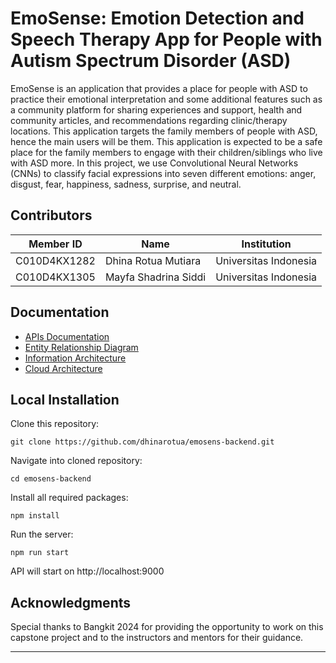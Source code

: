# EmoSense: Emotion Detection and Speech Therapy App for People with Autism Spectrum Disorder (ASD)
EmoSense is an application that provides a place for people with ASD to practice their emotional interpretation and some additional features such as a community platform for sharing experiences and support, health and community articles, and recommendations regarding clinic/therapy locations. This application targets the family members of people with ASD, hence the main users will be them. This application is expected to be a safe place for the family members to engage with their children/siblings who live with ASD more. In this project, we use Convolutional Neural Networks (CNNs) to classify facial expressions into seven different emotions: anger, disgust, fear, happiness, sadness, surprise, and neutral.

## Contributors

| Member ID      | Name                     | Institution                  |
|----------------|--------------------------|------------------------------|
| C010D4KX1282   | Dhina Rotua Mutiara      | Universitas Indonesia        |
| C010D4KX1305   | Mayfa Shadrina Siddi     | Universitas Indonesia        |

## Documentation
- [APIs Documentation](https://documenter.getpostman.com/view/23364102/2sA3XQhh61)
- [Entity Relationship Diagram](https://pages.github.com/)
- [Information Architecture](https://pages.github.com/)
- [Cloud Architecture](https://pages.github.com/)

## Local Installation
Clone this repository:
```
git clone https://github.com/dhinarotua/emosens-backend.git
```

Navigate into cloned repository:
```
cd emosens-backend
```

Install all required packages:
```
npm install
```

Run the server:
```
npm run start
```

API will start on http://localhost:9000

## Acknowledgments

Special thanks to Bangkit 2024 for providing the opportunity to work on this capstone project and to the instructors and mentors for their guidance.

---
